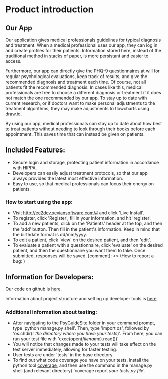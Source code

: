 # Product introduction

## Our App
Our application gives medical professionals guidelines for typical diagnosis and treatment. When a medical professional uses our app, they can log in and create profiles for their patients. Information stored here, instead of the traditional method in stacks of paper, is more persistant and easier to access. 

Furthermore, our app can directly give the PHQ-9 questionnaires at will for regular psychological evaluations, keep track of results, and give the recommended diagnosis and treatment each time. Of course, not all patients fit the recommended diagnosis. In cases like this, medical professionals are free to choose a different diagnosis or treatment if it does not match the one recommended by our app. To stay up to date with current research, or if doctors want to make personal adjustments to the treatment algorithms, they may make adjustments to flowcharts using draw.io. 

By using our app, medical professionals can stay up to date about how best to treat patients without needing to look through their books before each appointment. This saves time that can instead be given on patients.

## Included Features:
- Secure login and storage, protecting patient information in accordance with HIPPA.
- Developers can easily adjust treatment protocols, so that our app always provides the latest most effective information. 
- Easy to use, so that medical professionals can focus their energy on patients. 

### How to start using the app: 
- Visit http://ec2dev.xeviansoftware.com/# and click 'Live Install'.
- To register, click 'Register', fill in your information, and hit 'register'. 
- To add a new patients, click on the 'Patients' header at the top, and then the 'add' button. Then fill in the patient's information. Keep in mind that the birthdate format is dd/mm/yyyy. 
- To edit a patient, click 'view' on the desired patient, and then 'edit'. 
- To evaluate a patient with a questionnaire, click 'evaluate' on the desired patient, and then the questionnaire you want them to take. Once submitted, responses will be saved. 
[comment]: <> (How to report a bug: )

## Information for Developers:
Our code on github is [here](https://github.com/friday-the-13th/Front-end).

Information about project structure and setting up developer tools is [here](http://ec2dev.xeviansoftware.com/devinfo.html).
### Additional information about testing: 
- After navigating to the PsyGuideSite folder in your command prompt, type 'python manage.py shell'. Then, type 'import os', followed by 'os.chdir(r *the directory where you have your tests*)'. From here, you can run your test file with 'exec(open(*filename*).read())'
- You will notice that changes made to your tests will take effect on the test server immediately, allowing for faster testing. 
- User tests are under 'tests' in the base directory. 
- To find out what code coverage you have on your tests, install the python tool [coverage](https://coverage.readthedocs.io/en/latest/), and then use the command in the manage.py shell (and relevant directory) 'coverage report *your tests.py file*'.
